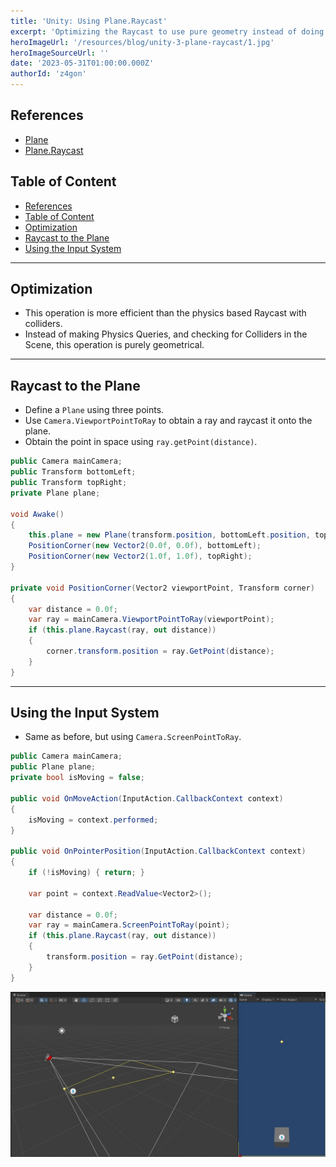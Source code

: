 ```yaml
---
title: 'Unity: Using Plane.Raycast'
excerpt: 'Optimizing the Raycast to use pure geometry instead of doing Physics Queries to check collisions with colliders.'
heroImageUrl: '/resources/blog/unity-3-plane-raycast/1.jpg'
heroImageSourceUrl: ''
date: '2023-05-31T01:00:00.000Z'
authorId: 'z4gon'
---
```


## References

- [Plane](https://docs.unity3d.com/ScriptReference/Plane.html)
- [Plane.Raycast](https://docs.unity3d.com/ScriptReference/Plane.Raycast.html)

## Table of Content

- [References](#references)
- [Table of Content](#table-of-content)
- [Optimization](#optimization)
- [Raycast to the Plane](#raycast-to-the-plane)
- [Using the Input System](#using-the-input-system)

---

## Optimization

- This operation is more efficient than the physics based Raycast with colliders.
- Instead of making Physics Queries, and checking for Colliders in the Scene, this operation is purely geometrical.

---

## Raycast to the Plane

- Define a `Plane` using three points.
- Use `Camera.ViewportPointToRay` to obtain a ray and raycast it onto the plane.
- Obtain the point in space using `ray.getPoint(distance)`.

```cs
public Camera mainCamera;
public Transform bottomLeft;
public Transform topRight;
private Plane plane;

void Awake()
{
    this.plane = new Plane(transform.position, bottomLeft.position, topRight.position);
    PositionCorner(new Vector2(0.0f, 0.0f), bottomLeft);
    PositionCorner(new Vector2(1.0f, 1.0f), topRight);
}

private void PositionCorner(Vector2 viewportPoint, Transform corner)
{
    var distance = 0.0f;
    var ray = mainCamera.ViewportPointToRay(viewportPoint);
    if (this.plane.Raycast(ray, out distance))
    {
        corner.transform.position = ray.GetPoint(distance);
    }
}
```

---

## Using the Input System

- Same as before, but using `Camera.ScreenPointToRay`.

```cs
public Camera mainCamera;
public Plane plane;
private bool isMoving = false;

public void OnMoveAction(InputAction.CallbackContext context)
{
    isMoving = context.performed;
}

public void OnPointerPosition(InputAction.CallbackContext context)
{
    if (!isMoving) { return; }

    var point = context.ReadValue<Vector2>();

    var distance = 0.0f;
    var ray = mainCamera.ScreenPointToRay(point);
    if (this.plane.Raycast(ray, out distance))
    {
        transform.position = ray.GetPoint(distance);
    }
}
```

![Picture](/resources/blog/unity-3-plane-raycast/1.jpg)

